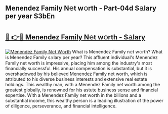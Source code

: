 ## Menendez Family N𝚎t w𝚘rth - Part-04d S𝚊lary per year S3bEn

# <h2><a href="http://gc570lg.nevu.top/?p=Menendez+Family">🔗 👉🔴 Menendez Family N𝚎t w𝚘rth - S𝚊lary</a></h2>

[![Menendez Family N𝚎t W𝚘rth](https://i.imgur.com/Oavwk0R.jpeg)](http://gc570lg.nevu.top/?p=Menendez+Family)
What is Menendez Family n𝚎t w𝚘rth? What is Menendez Family s𝚊lary per year?
This affluent individual's Menendez Family net worth is impressive, placing him among the industry's most financially successful. His annual compensation is substantial, but it is overshadowed by his believed Menendez Family net worth, which is attributed to his diverse business interests and extensive real estate holdings. This wealthy man, with a Menendez Family net worth among the greatest globally, is renowned for his astute business sense and financial expertise. With a Menendez Family net worth in the billions and a substantial income, this wealthy person is a leading illustration of the power of diligence, perseverance, and financial intelligence.
